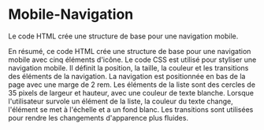 # Mobile-Navigation

Le code HTML crée une structure de base pour une navigation mobile. 

En résumé, ce code HTML crée une structure de base pour une navigation mobile avec cinq éléments d'icône.
Le code CSS est utilisé pour styliser une navigation mobile. Il définit la position, la taille, la couleur et les transitions des éléments de la navigation. La navigation est positionnée en bas de la page avec une marge de 2 rem. Les éléments de la liste sont des cercles de 35 pixels de largeur et hauteur, avec une couleur de texte blanche. Lorsque l'utilisateur survole un élément de la liste, la couleur du texte change, l'élément se met à l'échelle et a un fond blanc. Les transitions sont utilisées pour rendre les changements d'apparence plus fluides.
